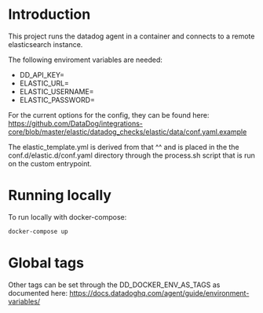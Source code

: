 # Introduction

This project runs the datadog agent in a container and connects to a remote elasticsearch instance.

The following enviroment variables are needed:
- DD_API_KEY=
- ELASTIC_URL=
- ELASTIC_USERNAME=
- ELASTIC_PASSWORD=

For the current options for the config, they can be found here:
https://github.com/DataDog/integrations-core/blob/master/elastic/datadog_checks/elastic/data/conf.yaml.example

The elastic_template.yml is derived from that ^^ and is placed in the the conf.d/elastic.d/conf.yaml directory through the process.sh script that is run on the custom entrypoint.

# Running locally

To run locally with docker-compose:

```sh
docker-compose up
```

# Global tags
Other tags can be set through the DD_DOCKER_ENV_AS_TAGS as documented here: https://docs.datadoghq.com/agent/guide/environment-variables/
